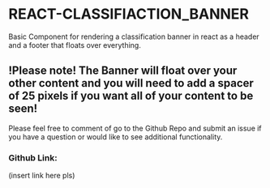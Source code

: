 # REACT-CLASSIFIACTION_BANNER

Basic Component for rendering a classification banner in react as a header and a footer that floats over everything.

## !Please note! The Banner will float over your other content and you will need to add a spacer of 25 pixels if you want all of your content to be seen!

Please feel free to comment of go to the Github Repo and submit an issue if you have a question or would like to see additional functionality. 

### Github Link: 

(insert link here pls)


